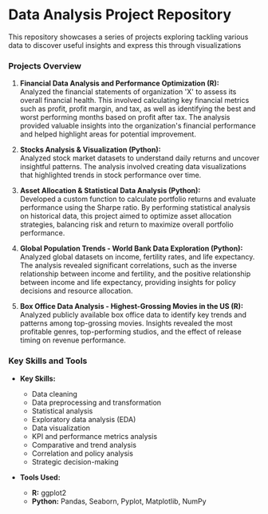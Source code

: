 # Data Analysis Project Repository

This repository showcases a series of projects exploring tackling various data to discover useful insights and express this through visualizations 

### Projects Overview

1. **Financial Data Analysis and Performance Optimization (R):**  
  Analyzed the financial statements of organization 'X' to assess its overall financial health. This involved calculating key financial metrics such as profit, profit margin, and tax, as well as identifying the best and worst performing months based on profit after tax. The analysis provided valuable insights into the organization's financial performance and helped highlight areas for potential improvement.

2. **Stocks Analysis & Visualization (Python):**  
   Analyzed stock market datasets to understand daily returns and uncover insightful patterns. The analysis involved creating data visualizations that highlighted trends in stock performance over time.
   
3.  **Asset Allocation & Statistical Data Analysis (Python):**    
   Developed a custom function to calculate portfolio returns and evaluate performance using the Sharpe ratio. By performing statistical analysis on historical data, this project aimed to optimize asset allocation strategies, balancing risk and return to maximize overall portfolio performance.

4. **Global Population Trends - World Bank Data Exploration (Python):**  
   Analyzed global datasets on income, fertility rates, and life expectancy. The analysis revealed significant correlations, such as the inverse relationship between income and fertility, and the positive relationship between income and life expectancy, providing insights for policy decisions and resource allocation.
   
5. **Box Office Data Analysis - Highest-Grossing Movies in the US (R):**  
   Analyzed publicly available box office data to identify key trends and patterns among top-grossing movies. Insights revealed the most profitable genres, top-performing studios, and the effect of release timing on revenue performance.


### Key Skills and Tools

- **Key Skills:**  
  - Data cleaning  
  - Data preprocessing and transformation  
  - Statistical analysis  
  - Exploratory data analysis (EDA)  
  - Data visualization  
  - KPI and performance metrics analysis  
  - Comparative and trend analysis  
  - Correlation and policy analysis  
  - Strategic decision-making

- **Tools Used:**  
  - **R:** ggplot2  
  - **Python:** Pandas, Seaborn, Pyplot, Matplotlib, NumPy
